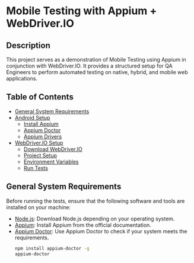 # Mobile Testing with Appium + WebDriver.IO

## Description
This project serves as a demonstration of Mobile Testing using Appium in conjunction with WebDriver.IO. It provides a structured setup for QA Engineers to perform automated testing on native, hybrid, and mobile web applications.

## Table of Contents
- [General System Requirements](#general-system-requirements)
- [Android Setup](#android-setup)
  - [Install Appium](#install-appium)
  - [Appium Doctor](#appium-doctor)
  - [Appium Drivers](#appium-drivers)
- [WebDriver.IO Setup](#webdriverio-setup)
  - [Download WebDriver.IO](#download-webdriverio)
  - [Project Setup](#project-setup)
  - [Environment Variables](#environment-variables)
  - [Run Tests](#run-tests)

## General System Requirements
Before running the tests, ensure that the following software and tools are installed on your machine:

- [Node.js](https://nodejs.org/): Download Node.js depending on your operating system.
- [Appium](http://appium.io/): Install Appium from the official documentation.
- [Appium Doctor](https://www.npmjs.com/package/appium-doctor): Use Appium Doctor to check if your system meets the requirements.
  ```bash
  npm install appium-doctor -g
  appium-doctor
